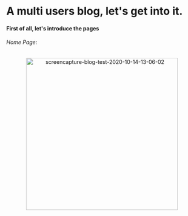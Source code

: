# A multi users blog, let's get into it.
#### First of all, let's introduce the pages
###### Home Page:
<center><img src="https://i.ibb.co/qkQqrZg/screencapture-blog-test-2020-10-14-13-06-02.png" alt="screencapture-blog-test-2020-10-14-13-06-02" width="400"></center>